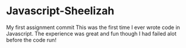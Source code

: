 # Javascript-Sheelizah
My first assignment commit
This was the first time I ever wrote code in Javascript.
The experience was  great and fun though I had failed alot before the code run!
